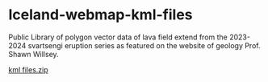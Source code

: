# Iceland-webmap-kml-files
Public Library of polygon vector data of lava field extend from the 2023-2024 svartsengi eruption series as featured on the website of geology Prof. Shawn Willsey. 

[kml files.zip](https://github.com/user-attachments/files/19556044/kml.files.zip)

